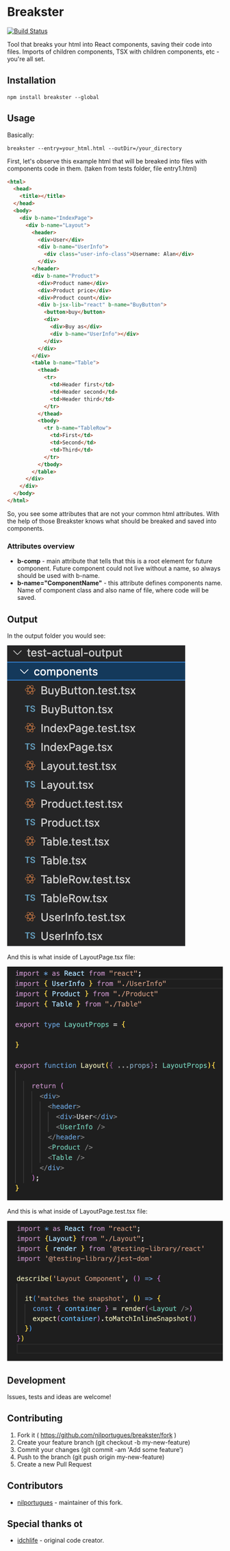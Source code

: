 # Breakster

[![Build Status](https://travis-ci.org/nilportugues/breakster.svg?branch=master)](https://travis-ci.org/nilportugues/breakster)

Tool that breaks your html into React components, saving their
code into files. Imports of children components, TSX with children components,
etc - you're all set.

## Installation

```
npm install breakster --global
```

## Usage

Basically:

```
breakster --entry=your_html.html --outDir=/your_directory   
```

First, let's observe this example html that will be breaked into files with components code in them.
(taken from tests folder, file entry1.html)

```html
<html>
  <head>
    <title></title>
  </head>
  <body>
    <div b-name="IndexPage">
      <div b-name="Layout">
        <header>
          <div>User</div>
          <div b-name="UserInfo">
            <div class="user-info-class">Username: Alan</div>
          </div>
        </header>
        <div b-name="Product">
          <div>Product name</div>
          <div>Product price</div>
          <div>Product count</div>
          <div b-jsx-lib="react" b-name="BuyButton">
            <button>buy</button>
            <div>
              <div>Buy as</div>
              <div b-name="UserInfo"></div>
            </div>
          </div>
        </div>
        <table b-name="Table">
          <thead>
            <tr>
              <td>Header first</td>
              <td>Header second</td>
              <td>Header third</td>
            </tr>
          </thead>
          <tbody>
            <tr b-name="TableRow">
              <td>First</td>
              <td>Second</td>
              <td>Third</td>
            </tr>
          </tbody>
        </table>
      </div>
    </div>
  </body>
</html>
```

So, you see some attributes that are not your common html attributes.
With the help of those Breakster knows what should be breaked and saved into components.

### Attributes overview

- **b-comp** - main attribute that tells that this is a root element for future component.
Future component could not live without a name, so always should be used with b-name.
- **b-name="ComponentName"** - this attribute defines components name. Name of component class and also name of file, where code will be saved.

## Output

In the output folder you would see:

![image](./docs/files.png)

And this is what inside of LayoutPage.tsx file:

![image](./docs/code.png)

And this is what inside of LayoutPage.test.tsx file:

![image](./docs/test.png)


## Development

Issues, tests and ideas are welcome!

## Contributing

1. Fork it ( https://github.com/nilportugues/breakster/fork )
2. Create your feature branch (git checkout -b my-new-feature)
3. Commit your changes (git commit -am 'Add some feature')
4. Push to the branch (git push origin my-new-feature)
5. Create a new Pull Request

## Contributors

- [nilportugues](https://github.com/nilportugues) - maintainer of this fork.

## Special thanks ot

- [idchlife](https://github.com/idchlife) - original code creator.